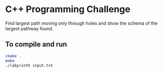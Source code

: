 # C++ Programming Challenge
Find largest path moving only through holes and show the schema of the largest pathway found.

## To compile and run
```sh
cmake .
make
./labyrinth input.txt
```
